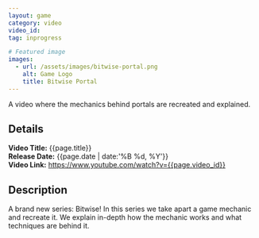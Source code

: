 ```yaml
---
layout: game
category: video
video_id:
tag: inprogress

# Featured image
images:
  - url: /assets/images/bitwise-portal.png
    alt: Game Logo
    title: Bitwise Portal
---
```


A video where the mechanics behind portals are recreated and explained.
<!--content-->

## Details
**Video Title:** {{page.title}}  
**Release Date:**  {{page.date | date:'%B %d, %Y'}}  
**Video Link:** <https://www.youtube.com/watch?v={{page.video_id}}>  

## Description    
A brand new series: Bitwise! In this series we take apart a game mechanic and recreate it. We explain in-depth how the mechanic works and what techniques are behind it.
